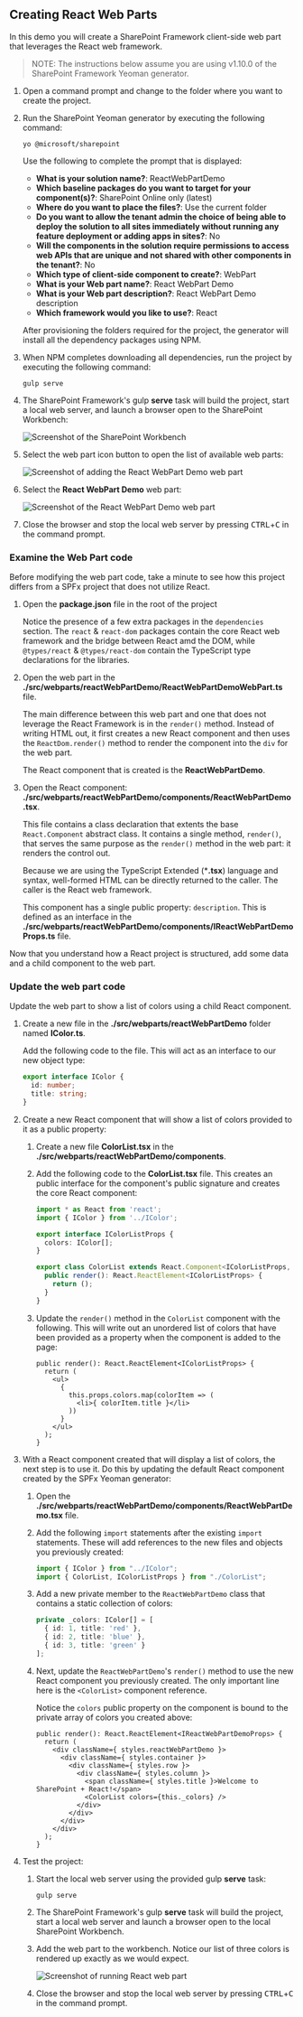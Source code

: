 ## Creating React Web Parts

In this demo you will create a SharePoint Framework client-side web part that leverages the React web framework.

> NOTE: The instructions below assume you are using v1.10.0 of the SharePoint Framework Yeoman generator.

1. Open a command prompt and change to the folder where you want to create the project.
1. Run the SharePoint Yeoman generator by executing the following command:

    ```shell
    yo @microsoft/sharepoint
    ```

    Use the following to complete the prompt that is displayed:

    - **What is your solution name?**: ReactWebPartDemo
    - **Which baseline packages do you want to target for your component(s)?**: SharePoint Online only (latest)
    - **Where do you want to place the files?**: Use the current folder
    - **Do you want to allow the tenant admin the choice of being able to deploy the solution to all sites immediately without running any feature deployment or adding apps in sites?**: No
    - **Will the components in the solution require permissions to access web APIs that are unique and not shared with other components in the tenant?**: No
    - **Which type of client-side component to create?**: WebPart
    - **What is your Web part name?**: React WebPart Demo
    - **What is your Web part description?**: React WebPart Demo description
    - **Which framework would you like to use?**: React

    After provisioning the folders required for the project, the generator will install all the dependency packages using NPM.

1. When NPM completes downloading all dependencies, run the project by executing the following command:

    ```shell
    gulp serve
    ```

1. The SharePoint Framework's gulp **serve** task will build the project, start a local web server, and launch a browser open to the SharePoint Workbench:

    ![Screenshot of the SharePoint Workbench](../../Images/ex01-testing-01.png)

1. Select the web part icon button to open the list of available web parts:

    ![Screenshot of adding the React WebPart Demo web part](../../Images/ex01-testing-02.png)

1. Select the **React WebPart Demo** web part:

    ![Screenshot of the React WebPart Demo web part](../../Images/ex01-testing-03.png)

1. Close the browser and stop the local web server by pressing <kbd>CTRL</kbd>+<kbd>C</kbd> in the command prompt.    

### Examine the Web Part code

Before modifying the web part code, take a minute to see how this project differs from a SPFx project that does not utilize React.

1. Open the **package.json** file in the root of the project

    Notice the presence of a few extra packages in the `dependencies` section. The `react` & `react-dom` packages contain the core React web framework and the bridge between React amd the DOM, while `@types/react` & `@types/react-dom` contain the TypeScript type declarations for the libraries.

1. Open the web part in the **./src/webparts/reactWebPartDemo/ReactWebPartDemoWebPart.ts** file.

    The main difference between this web part and one that does not leverage the React Framework is in the `render()` method. Instead of writing HTML out, it first creates a new React component and then uses the `ReactDom.render()` method to render the component into the `div` for the web part.

    The React component that is created is the **ReactWebPartDemo**.

1. Open the React component: **./src/webparts/reactWebPartDemo/components/ReactWebPartDemo.tsx**.

    This file contains a class declaration that extents the base `React.Component` abstract class. It contains a single method, `render()`, that serves the same purpose as the `render()` method in the web part: it renders the control out.

    Because we are using the TypeScript Extended (***.tsx**) language and syntax, well-formed HTML can be directly returned to the caller. The caller is the React web framework.

    This component has a single public property: `description`. This is defined as an interface in the **./src/webparts/reactWebPartDemo/components/IReactWebPartDemoProps.ts** file.

Now that you understand how a React project is structured, add some data and a child component to the web part.

### Update the web part code

Update the web part to show a list of colors using a child React component.

1. Create a new file in the **./src/webparts/reactWebPartDemo** folder named **IColor.ts**.

    Add the following code to the file. This will act as an interface to our new object type:

    ```ts
    export interface IColor {
      id: number;
      title: string;
    }
    ```

1. Create a new React component that will show a list of colors provided to it as a public property:

    1. Create a new file **ColorList.tsx** in the **./src/webparts/reactWebPartDemo/components**.
    1. Add the following code to the **ColorList.tsx** file. This creates an public interface for the component's public signature and creates the core React component:

        ```ts
        import * as React from 'react';
        import { IColor } from '../IColor';

        export interface IColorListProps {
          colors: IColor[];
        }

        export class ColorList extends React.Component<IColorListProps, {}> {
          public render(): React.ReactElement<IColorListProps> {
            return ();
          }
        }
        ```

    1. Update the `render()` method in the `ColorList` component with the following. This will write out an unordered list of colors that have been provided as a property when the component is added to the page:

        ```tsx
        public render(): React.ReactElement<IColorListProps> {
          return (
            <ul>
              {
                this.props.colors.map(colorItem => (
                  <li>{ colorItem.title }</li>
                ))
              }
            </ul>
          );
        }
        ```

1. With a React component created that will display a list of colors, the next step is to use it. Do this by updating the default React component created by the SPFx Yeoman generator:
    1. Open the **./src/webparts/reactWebPartDemo/components/ReactWebPartDemo.tsx** file.
    1. Add the following `import` statements after the existing `import` statements. These will add references to the new files and objects you previously created:

        ```ts
        import { IColor } from "../IColor";
        import { ColorList, IColorListProps } from "./ColorList";
        ```

    1. Add a new private member to the `ReactWebPartDemo` class that contains a static collection of colors:

        ```ts
        private _colors: IColor[] = [
          { id: 1, title: 'red' },
          { id: 2, title: 'blue' },
          { id: 3, title: 'green' }
        ];
        ```

    1. Next, update the `ReactWebPartDemo`'s `render()` method to use the new React component you previously created. The only important line here is the `<ColorList>` component reference.

        Notice the `colors` public property on the component is bound to the private array of colors you created above:

        ```tsx
        public render(): React.ReactElement<IReactWebPartDemoProps> {
          return (
            <div className={ styles.reactWebPartDemo }>
              <div className={ styles.container }>
                <div className={ styles.row }>
                  <div className={ styles.column }>
                    <span className={ styles.title }>Welcome to SharePoint + React!</span>
                    <ColorList colors={this._colors} />
                  </div>
                </div>
              </div>
            </div>
          );
        }
        ```

1. Test the project:
    1. Start the local web server using the provided gulp **serve** task:

        ```shell
        gulp serve
        ```

    1. The SharePoint Framework's gulp **serve** task will build the project, start a local web server and launch a browser open to the local SharePoint Workbench.

    1. Add the web part to the workbench. Notice our list of three colors is rendered up exactly as we would expect.

        ![Screenshot of running React web part](../../Images/ex01-testing-04.png)

    1. Close the browser and stop the local web server by pressing <kbd>CTRL</kbd>+<kbd>C</kbd> in the command prompt.
